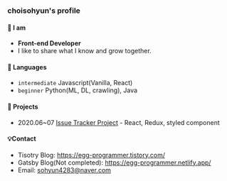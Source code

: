 ### choisohyun's profile

#### 👀 I am

- **Front-end Developer**
- I like to share what I know and grow together.

#### 📙 Languages

- `intermediate` Javascript(Vanilla, React)
- `beginner` Python(ML, DL, crawling), Java

#### 🌈 Projects

- 2020.06~07 [Issue Tracker Project](https://github.com/codesquad-member-2020/issue-tracker-08) - React, Redux, styled component

#### 💡Contact

- Tisotry Blog: https://egg-programmer.tistory.com/
- Gatsby Blog(Not completed): https://egg-programmer.netlify.app/
- Email: sohyun4283@naver.com